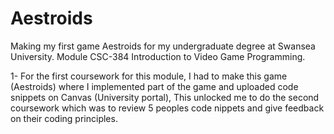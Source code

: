 # Aestroids
Making my first game Aestroids for my undergraduate degree at Swansea University. Module CSC-384 Introduction to Video Game Programming.


1- For the first coursework for this module, I had to make this game (Aestroids) where I implemented part of the game and uploaded code snippets on Canvas (University portal), This unlocked me to do the second coursework which was to review 5 peoples code nippets and give feedback on their coding principles.

